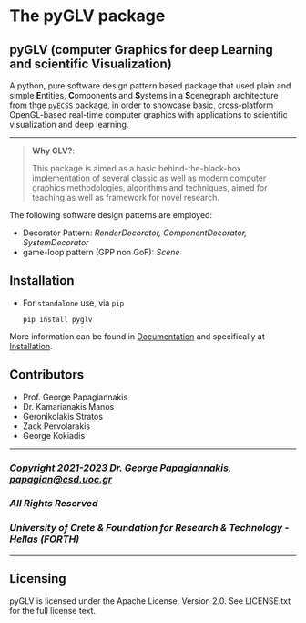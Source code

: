 # The pyGLV package

## pyGLV (computer **G**raphics for deep **L**earning and scientific **V**isualization)

A python, pure software design pattern based package that used plain and simple **E**ntities, **C**omponents and **S**ystems in a **S**cenegraph architecture from thge `pyECSS` package, in order to showcase basic, cross-platform OpenGL-based real-time computer graphics with applications to scientific visualization and deep learning.

---


> **Why GLV?**:
>
> This package is aimed as a basic behind-the-black-box implementation of several classic as well as modern computer graphics  methodologies, algorithms and techniques, aimed for teaching as well as framework for novel research.

The following software design patterns are employed:

- Decorator Pattern: *RenderDecorator, ComponentDecorator, SystemDecorator*
- game-loop pattern (GPP non GoF): *Scene*

## Installation

- For `standalone` use, via `pip`

  ```
  pip install pyglv
  ```

More information can be found in [Documentation](https://pyglv.readthedocs.io) and specifically at 
[Installation](https://pyglv.readthedocs.io/en/latest/installation.html).


## Contributors

- Prof. George Papagiannakis
- Dr. Kamarianakis Manos
- Geronikolakis Stratos
- Zack Pervolarakis
- George Kokiadis
  
---

### *Copyright 2021-2023 Dr. George Papagiannakis,  papagian@csd.uoc.gr*

### *All Rights Reserved*

### *University of Crete & Foundation for Research & Technology - Hellas (FORTH)*

---
## Licensing

pyGLV is licensed under the Apache License, Version 2.0. See
LICENSE.txt for the full license text.
